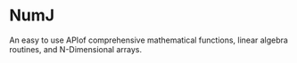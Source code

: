 # NumJ
An easy to use APIof comprehensive mathematical functions, linear algebra routines, and N-Dimensional arrays.
